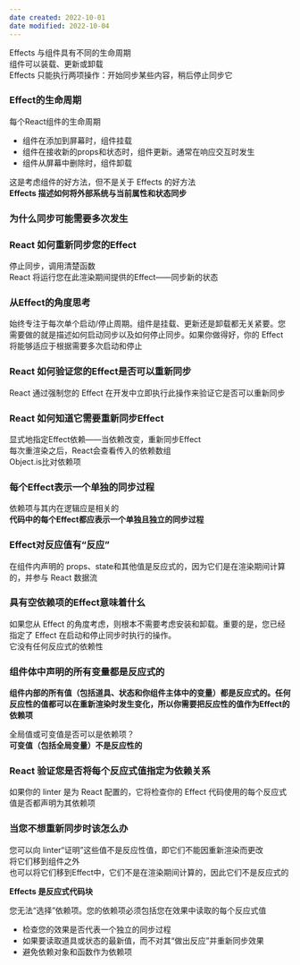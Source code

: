 ```yaml
---
date created: 2022-10-01
date modified: 2022-10-04
---
```


Effects 与组件具有不同的生命周期  
组件可以装载、更新或卸载  
Effects 只能执行两项操作：开始同步某些内容，稍后停止同步它

### Effect的生命周期

每个React组件的生命周期

- 组件在添加到屏幕时，组件挂载
- 组件在接收新的props和状态时，组件更新。通常在响应交互时发生
- 组件从屏幕中删除时，组件卸载

这是考虑组件的好方法，但不是关于 Effects 的好方法  
**Effects 描述如何将外部系统与当前属性和状态同步**

### 为什么同步可能需要多次发生

### React 如何重新同步您的Effect

停止同步，调用清楚函数  
 React 将运行您在此渲染期间提供的Effect——同步新的状态

### 从Effect的角度思考

始终专注于每次单个启动/停止周期。组件是挂载、更新还是卸载都无关紧要。您需要做的就是描述如何启动同步以及如何停止同步。如果你做得好，你的 Effect 将能够适应于根据需要多次启动和停止

### React 如何验证您的Effect是否可以重新同步

React 通过强制您的 Effect 在开发中立即执行此操作来验证它是否可以重新同步

### React 如何知道它需要重新同步Effect

显式地指定Effect依赖——当依赖改变，重新同步Effect  
每次重渲染之后，React会查看传入的依赖数组  
Object.is比对依赖项

### 每个Effect表示一个单独的同步过程

依赖项与其内在逻辑应是相关的  
**代码中的每个Effect都应表示一个单独且独立的同步过程**

### Effect对反应值有“反应”

在组件内声明的 props、state和其他值是反应式的，因为它们是在渲染期间计算的，并参与 React 数据流

### 具有空依赖项的Effect意味着什幺

如果您从 Effect 的角度考虑，则根本不需要考虑安装和卸载。重要的是，您已经指定了 Effect 在启动和停止同步时执行的操作。  
它没有任何反应式的依赖性

### 组件体中声明的所有变量都是反应式的

**组件内部的所有值（包括道具、状态和你组件主体中的变量）都是反应式的。任何反应性的值都可以在重新渲染时发生变化，所以你需要把反应性的值作为Effect的依赖项**

全局值或可变值是否可以是依赖项？  
**可变值（包括全局变量）不是反应性的**

### React 验证您是否将每个反应式值指定为依赖关系

如果你的 linter 是为 React 配置的，它将检查你的 Effect 代码使用的每个反应式值是否都声明为其依赖项

### 当您不想重新同步时该怎么办

您可以向 linter“证明”这些值不是反应性值，即它们不能因重新渲染而更改  
将它们移到组件之外  
也可以将它们移到Effect中，它们不是在渲染期间计算的，因此它们不是反应式的

**Effects 是反应式代码块**

您无法“选择”依赖项。您的依赖项必须包括您在效果中读取的每个反应式值

- 检查您的效果是否代表一个独立的同步过程
- 如果要读取道具或状态的最新值，而不对其“做出反应”并重新同步效果
- 避免依赖对象和函数作为依赖项

